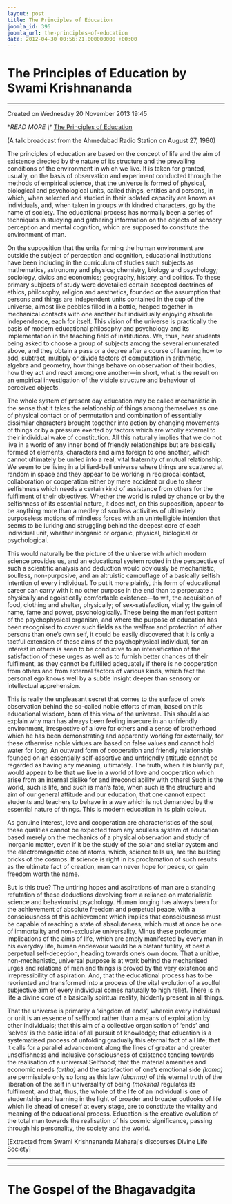 ```yaml
---
layout: post
title: The Principles of Education
joomla_id: 396
joomla_url: the-principles-of-education
date: 2012-04-30 00:56:21.000000000 +00:00
---
```

# The Principles of Education by Swami Krishnananda

* * *

Created on Wednesday 20 November 2013 19:45

**READ MORE \\\** [The Principles of Education](http://www.swami-krishnananda.org/disc/disc_84.html)

(A talk broadcast from the Ahmedabad Radio Station on August 27, 1980) 

The principles of education are based on the concept of life and the aim of existence directed by the nature of its structure and the prevailing conditions of the environment in which we live. It is taken for granted, usually, on the basis of observation and experiment conducted through the methods of empirical science, that the universe is formed of physical, biological and psychological units, called things, entities and persons, in which, when selected and studied in their isolated capacity are known as individuals, and, when taken in groups with kindred characters, go by the name of society. The educational process has normally been a series of techniques in studying and gathering information on the objects of sensory perception and mental cognition, which are supposed to constitute the environment of man.

On the supposition that the units forming the human environ­ment are outside the subject of perception and cognition, educational institutions have been including in the curriculum of studies such subjects as mathematics, astronomy and physics; chemistry, biology and psychology; sociology, civics and economics; geography, history, and politics. To these primary subjects of study were dovetailed certain accepted doctrines of ethics, philosophy, religion and aesthetics, founded on the assumption that persons and things are independent units contained in the cup of the universe, almost like pebbles filled in a bottle, heaped together in mechanical contacts with one another but individually enjoying absolute independence, each for itself. This vision of the universe is practically the basis of modern educational philosophy and psychology and its implementation in the teaching field of institutions. We, thus, hear students being asked to choose a group of subjects among the several enumerated above, and they obtain a pass or a degree after a course of learning how to add, subtract, multiply or divide factors of computation in arithmetic, algebra and geometry, how things behave on observation of their bodies, how they act and react among one another—in short, what is the result on an empirical investigation of the visible structure and behaviour of perceived objects.

The whole system of present day education may be called mechanistic in the sense that it takes the relationship of things among themselves as one of physical contact or of permutation and combination of essentially dissimilar characters brought together into action by changing movements of things or by a pressure exerted by factors which are wholly external to their individual wake of constitution. All this naturally implies that we do not live in a world of any inner bond of friendly relationships but are basically formed of elements, characters and aims foreign to one another, which cannot ultimately be united into a real, vital fraternity of mutual relationship. We seem to be living in a billiard-ball universe where things are scattered at random in space and they appear to be working in reciprocal contact, collaboration or cooperation either by mere accident or due to sheer selfishness which needs a certain kind of assistance from others for the fulfilment of their objectives. Whether the world is ruled by chance or by the selfishness of its essential nature, it does not, on this supposition, appear to be anything more than a medley of soulless activities of ultimately purposeless motions of mindless forces with an unintelligible intention that seems to be lurking and struggling behind the deepest core of each individual unit, whether inorganic or organic, physical, biological or psychological.

This would naturally be the picture of the universe with which modern science provides us, and an educational system rooted in the perspective of such a scientific analysis and deduction would obviously be mechanistic, soulless, non-purposive, and an altruistic camouflage of a basically selfish intention of every individual. To put it more plainly, this form of educational career can carry with it no other purpose in the end than to perpetuate a physically and egoistically comfortable existence—to wit, the acquisition of food, clothing and shelter, physically; of sex-satisfaction, vitally; the gain of name, fame and power, psychologically. These being the manifest pattern of the psychophysical organism, and where the purpose of education has been recognised to cover such fields as the welfare and protection of other persons than one’s own self, it could be easily discovered that it is only a tactful extension of these aims of the psychophysical individual, for an interest in others is seen to be conducive to an intensification of the satisfaction of these urges as well as to furnish better chances of their fulfilment, as they cannot be fulfilled adequately if there is no cooperation from others and from external factors of various kinds, which fact the personal ego knows well by a subtle insight deeper than sensory or intellectual apprehension.

This is really the unpleasant secret that comes to the surface of one’s observation behind the so-called noble efforts of man, based on this educational wisdom, born of this view of the universe. This should also explain why man has always been feeling insecure in an unfriendly environment, irrespective of a love for others and a sense of brotherhood which he has been demonstrating and apparently working for externally, for these otherwise noble virtues are based on false values and cannot hold water for long. An outward form of cooperation and friendly relationship founded on an essentially self-assertive and unfriendly attitude cannot be regarded as having any meaning, ultimately. The truth, when it is bluntly put, would appear to be that we live in a world of love and cooperation which arise from an internal dislike for and irreconcilability with others! Such is the world, such is life, and such is man’s fate, when such is the structure and aim of our general attitude and our education, that one cannot expect students and teachers to behave in a way which is not demanded by the essential nature of things. This is modern education in its plain colour.

As genuine interest, love and cooperation are characteristics of the soul, these qualities cannot be expected from any soulless system of education based merely on the mechanics of a physical observation and study of inorganic matter, even if it be the study of the solar and stellar system and the electromagnetic core of atoms, which, science tells us, are the building bricks of the cosmos. If science is right in its proclamation of such results as the ultimate fact of creation, man can never hope for peace, or gain freedom worth the name.

But is this true? The untiring hopes and aspirations of man are a standing refutation of these deductions devolving from a reliance on materialistic science and behaviourist psychology. Human longing has always been for the achievement of absolute freedom and perpetual peace, with a consciousness of this achievement which implies that consciousness must be capable of reaching a state of absoluteness, which must at once be one of immortality and non-exclusive universality. Minus these profounder implications of the aims of life, which are amply manifested by every man in his everyday life, human endeavour would be a blatant futility, at best a perpetual self-deception, heading towards one’s own doom. That a unitive, non-mechanistic, universal purpose is at work behind the mechanised urges and relations of men and things is proved by the very existence and irrepressibility of aspiration. And, that the educational process has to be reoriented and transformed into a process of the vital evolution of a soulful subjective aim of every individual comes naturally to high relief. There is in life a divine core of a basically spiritual reality, hiddenly present in all things.

That the universe is primarily a ‘kingdom of ends’, wherein every individual or unit is an essence of selfhood rather than a means of exploitation by other individuals; that this aim of a collective organisation of ‘ends’ and ‘selves’ is the basic ideal of all pursuit of knowledge; that education is a systematised process of unfolding gradually this eternal fact of all life; that it calls for a parallel advancement along the lines of greater and greater unselfishness and inclusive consciousness of existence tending towards the realisation of a universal Selfhood; that the material amenities and economic needs _(artha)_ and the satisfaction of one’s emotional side _(kama)_ are permissible only so long as this law _(dharma)_ of this eternal truth of the liberation of the self in universality of being _(moksha)_ regulates its fulfilment, and that, thus, the whole of the life of an individual is one of studentship and learning in the light of broader and broader outlooks of life which lie ahead of oneself at every stage, are to constitute the vitality and meaning of the educational process. Education is the creative evolution of the total man towards the realisation of his cosmic significance, passing through his personality, the society and the world.

[Extracted from Swami Krishnananda Maharaj's discourses Divine Life Society]

* * *



* * *



# The Gospel of the Bhagavadgita

